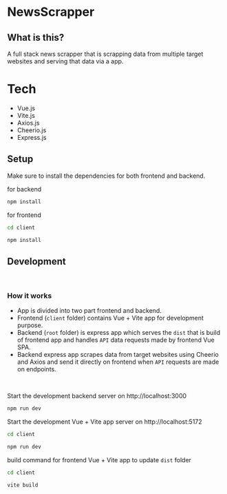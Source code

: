# NewsScrapper

## What is this?
A full stack news scrapper that is scrapping data from multiple target websites and serving that data via a app.

# Tech
- Vue.js
- Vite.js
- Axios.js
- Cheerio.js
- Express.js

<!-- ![drifto](https://media.tenor.com/KztJoFknRqQAAAAd/ryosuke-takumi.gif) -->
## Setup
Make sure to install the dependencies for both frontend and backend.

for backend
```bash
npm install
```
for frontend
```bash
cd client

npm install
```

## Development 

<br>

### How it works
- App is divided into two part frontend and backend.
- Frontend (`client` folder) contains Vue + Vite app for development purpose.
- Backend (`root` folder) is express app which serves the `dist` that is build of frontend app and handles `API` data requests made by frontend Vue SPA.
- Backend express app scrapes data from target websites using Cheerio and Axios and send it directly on frontend when `API` requests are made on endpoints.

<br>

Start the development backend server on http://localhost:3000

```bash
npm run dev
```
Start the development Vue + Vite app server on http://localhost:5172

```bash
cd client 

npm run dev
```
build command for frontend Vue + Vite app to update `dist` folder 

```bash
cd client 

vite build
```